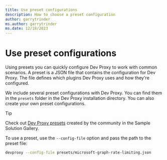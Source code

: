 ```yaml
---
title: Use preset configurations
description: How to choose a preset configuration
author: garrytrinder
ms.author: garrytrinder
ms.date: 12/18/2023
---
```


# Use preset configurations

Using presets you can quickly configure Dev Proxy to work with common scenarios. A preset is a JSON file that contains the configuration for Dev Proxy. The file defines which plugins Dev Proxy uses and how they're configured.

We include several preset configurations with Dev Proxy. You can find them in the `presets` folder in the Dev Proxy installation directory. You can also create your own preset configurations.

> [!TIP]
> Check out [Dev Proxy presets](https://aka.ms/devproxy/samples) created by the community in the Sample Solution Gallery.

To use a preset, use the `--config-file` option and pass the path to the preset file:

```sh
devproxy --config-file presets/microsoft-graph-rate-limiting.json
```
